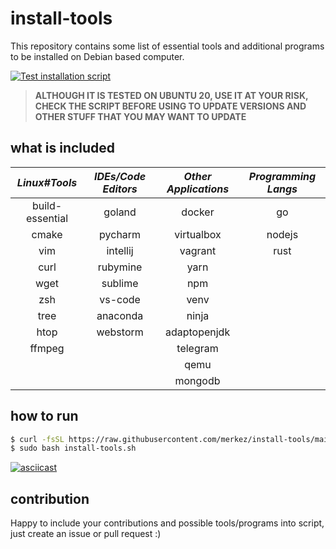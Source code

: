 # install-tools

This repository contains some list of essential tools and additional programs to be installed on Debian based computer.

[![Test installation script](https://github.com/merkez/insthat/actions/workflows/test-script.yml/badge.svg)](https://github.com/merkez/insthat/actions/workflows/test-script.yml)


> **ALTHOUGH IT IS TESTED ON UBUNTU 20, USE IT AT YOUR RISK, CHECK THE SCRIPT BEFORE USING TO UPDATE VERSIONS AND OTHER STUFF THAT YOU MAY WANT TO UPDATE**


## what is included 

| **_Linux#Tools_** | **_IDEs/Code Editors_** | **_Other Applications_** | **_Programming Langs_** |
|:-----------------:|:-----------------------:|:------------------------:|:-----------------------:|
|  build-essential  |          goland         |          docker          |            go           |
|       cmake       |         pycharm         |        virtualbox        |          nodejs         |
|        vim        |         intellij        |          vagrant         |           rust          |
|        curl       |         rubymine        |           yarn           |                         |
|        wget       |         sublime         |            npm           |                         |
|        zsh        |         vs-code         |           venv           |                         |
|        tree       |         anaconda        |           ninja          |                         |
|        htop       |         webstorm        |       adaptopenjdk       |                         |
|       ffmpeg      |                         |         telegram         |                         |
|                   |                         |          qemu            |                         |
|                   |                         |         mongodb          |                         |

## how to run 

```bash
$ curl -fsSL https://raw.githubusercontent.com/merkez/install-tools/main/install-tools.sh -o install-tools.sh
$ sudo bash install-tools.sh
```


[![asciicast](https://asciinema.org/a/491489.svg)](https://asciinema.org/a/491489)



## contribution

Happy to include your contributions and possible tools/programs into script, just create an issue or pull request :)


